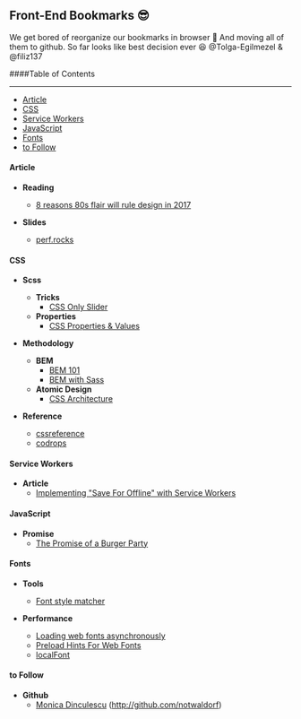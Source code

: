 ## Front-End Bookmarks :sunglasses:

We get bored of reorganize our bookmarks in browser :punch: And moving all of them to github. So far looks like best decision ever :laughing: @Tolga-Egilmezel & @filiz137

####Table of Contents

---

+ [Article](#article)
+ [CSS](#css)
+ [Service Workers](#serviceworkers)
+ [JavaScript](#javascript)
+ [Fonts](#fonts)
+ [to Follow](#tofollow)

#### Article

- __Reading__
  + [8 reasons 80s flair will rule design in 2017](http://www.webdesignerdepot.com/2017/01/8-reasons-80s-flair-will-rule-design-in-2017/)
  
- __Slides__
  + [perf.rocks](http://perf.rocks/)

#### CSS

- __Scss__
  - __Tricks__
    + [CSS Only Slider](https://blog.significa.pt/css-only-slider-71727effff0b#.3fmdqg71g)
  - __Properties__
    + [CSS Properties & Values](https://css-tricks.com/lets-look-50-interesting-css-properties-values/)
    
- __Methodology__
  - __BEM__
    + [BEM 101](https://css-tricks.com/bem-101/)
    + [BEM with Sass](http://alwaystwisted.com/articles/2014-02-27-even-easier-bem-ing-with-sass-33)
  - __Atomic Design__
    + [CSS Architecture](http://bradfrost.com/blog/post/css-architecture-for-design-systems/)

- __Reference__
  + [cssreference](http://cssreference.io/)
  + [codrops](https://tympanus.net/codrops/css_reference/)

#### Service Workers

- __Article__
  + [Implementing "Save For Offline" with Service Workers](https://una.im/save-offline/#💁)

#### JavaScript

- __Promise__
  + [The Promise of a Burger Party](http://kosamari.com/notes/the-promise-of-a-burger-party)

#### Fonts

- __Tools__
  + [Font style matcher](https://meowni.ca/font-style-matcher/)

- __Performance__
  + [Loading web fonts asynchronously](https://calendar.perfplanet.com/2016/loading-web-fonts-asynchronously/)
  + [Preload Hints For Web Fonts](http://bramstein.com/writing/preload-hints-for-web-fonts.html)
  + [localFont](https://jaicab.com/localFont/)

#### to Follow
- __Github__
  + [Monica Dinculescu](http://meowni.ca) (http://github.com/notwaldorf)
